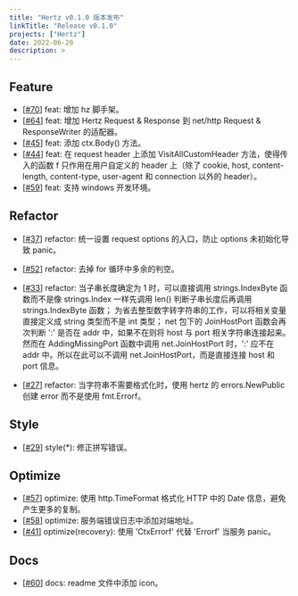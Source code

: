 ```yaml
---
title: "Hertz v0.1.0 版本发布"
linkTitle: "Release v0.1.0"
projects: ["Hertz"]
date: 2022-06-20
description: >
---
```


## Feature

* [[#70](https://github.com/cloudwego/hertz/pull/70)] feat: 增加 hz 脚手架。
* [[#64](https://github.com/cloudwego/hertz/pull/64)] feat: 增加 Hertz Request & Response 到 net/http Request & ResponseWriter 的适配器。
* [[#45](https://github.com/cloudwego/hertz/pull/45)] feat: 添加 ctx.Body() 方法。
* [[#44](https://github.com/cloudwego/hertz/pull/44)] feat: 在 request header 上添加 VisitAllCustomHeader 方法，使得传入的函数 f 只作用在用户自定义的 header 上（除了 cookie, host, content-length, content-type, user-agent 和 connection 以外的 header）。
* [[#59](https://github.com/cloudwego/hertz/pull/59)] feat: 支持 windows 开发环境。

## Refactor

* [[#37](https://github.com/cloudwego/hertz/pull/37)] refactor: 统一设置 request options 的入口，防止 options 未初始化导致 panic。
* [[#52](https://github.com/cloudwego/hertz/pull/52)] refactor: 去掉 for 循环中多余的判空。
* [[#33](https://github.com/cloudwego/hertz/pull/33)] refactor:
  当子串长度确定为 1 时，可以直接调用 strings.IndexByte 函数而不是像 strings.Index 一样先调用 len() 判断子串长度后再调用 strings.IndexByte 函数；
  为省去整型数字转字符串的工作，可以将相关变量直接定义成 string 类型而不是 int 类型；
  net 包下的 JoinHostPort 函数会再次判断 ':' 是否在 addr 中，如果不在则将 host 与 port 相关字符串连接起来。然而在 AddingMissingPort 函数中调用 net.JoinHostPort 时，':' 应不在 addr 中。所以在此可以不调用 net.JoinHostPort，而是直接连接 host 和 port 信息。

* [[#27](https://github.com/cloudwego/hertz/pull/27)] refactor: 当字符串不需要格式化时，使用 hertz 的 errors.NewPublic 创建 error 而不是使用 fmt.Errorf。

## Style

* [[#29](https://github.com/cloudwego/hertz/pull/29)] style(*): 修正拼写错误。

## Optimize

* [[#57](https://github.com/cloudwego/hertz/pull/57)] optimize: 使用 http.TimeFormat 格式化 HTTP 中的 Date 信息，避免产生更多的复制。
* [[#58](https://github.com/cloudwego/hertz/pull/58)] optimize: 服务端错误日志中添加对端地址。
* [[#41](https://github.com/cloudwego/hertz/pull/41)] optimize(recovery): 使用 'CtxErrorf' 代替 'Errorf' 当服务 panic。

## Docs

* [[#60](https://github.com/cloudwego/hertz/pull/60)] docs: readme 文件中添加 icon。

